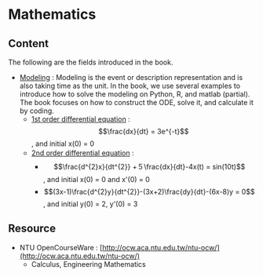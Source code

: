 # Mathematics



## Content

The following are the fields introduced in the book.

* [Modeling](modeling.md) : Modeling is the event or description representation and is also taking time as the unit. In the book, we use several examples to introduce how to solve the modeling on Python, R, and matlab (partial). The book focuses on how to construct the ODE, solve it, and calculate it by coding.
  * [1st order differential equation](first-order-ode.md) : $$\frac{dx}{dt} = 3e^{-t}$$, and initial x(0) = 0
  * [2nd order differential equation](second-order-ode.md) :　
    - $$\frac{d^{2}x}{dt^{2}} +５\frac{dx}{dt}-4x(t) = sin(10t)$$, and initial x(0) = 0 and x'(0) = 0
    - $$(3x-1)\frac{d^{2}y}{dt^{2}}-(3x+2)\frac{dy}{dt}-(6x-8)y = 0$$, and initial y(0) = 2, y'(0) = 3




## Resource

- NTU OpenCourseWare : [http://ocw.aca.ntu.edu.tw/ntu-ocw/](http://ocw.aca.ntu.edu.tw/ntu-ocw/)
  - Calculus, Engineering Mathematics